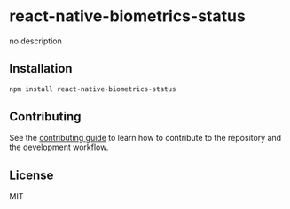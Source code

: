 # react-native-biometrics-status

no description

## Installation

```sh
npm install react-native-biometrics-status
```

## Contributing

See the [contributing guide](CONTRIBUTING.md) to learn how to contribute to the repository and the development workflow.

## License

MIT
